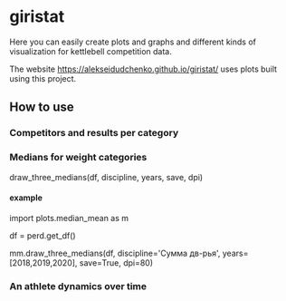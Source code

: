 # giristat

Here you can easily create plots and graphs and different kinds of visualization for kettlebell competition data. 

The website https://alekseidudchenko.github.io/giristat/ uses plots built using this project.

## How to use

### Competitors and results per category
### Medians for weight categories
draw_three_medians(df, discipline, years, save, dpi)
#### example

import plots.median_mean as m

df = perd.get_df()

mm.draw_three_medians(df, discipline='Сумма дв-рья', years=[2018,2019,2020],  save=True, dpi=80)

### An athlete dynamics over time


